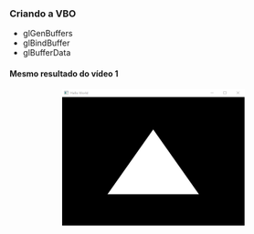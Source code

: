 ### Criando a VBO
- glGenBuffers
- glBindBuffer
- glBufferData


#### Mesmo resultado do vídeo 1

<p align="center">
  <img width="320" height="240" src="modern01.png">
</p>
